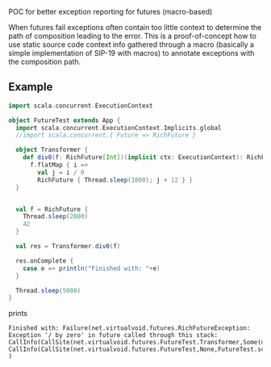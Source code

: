 POC for better exception reporting for futures (macro-based)

When futures fail exceptions often contain too little context to determine the path of
composition leading to the error. This is a proof-of-concept how to use static source code 
context info gathered through a macro (basically a simple implementation of SIP-19 with macros)
to annotate exceptions with the composition path.

Example
-------


```scala
import scala.concurrent.ExecutionContext

object FutureTest extends App {
  import scala.concurrent.ExecutionContext.Implicits.global
  //import scala.concurrent.{ Future => RichFuture }

  object Transformer {
    def div0(f: RichFuture[Int])(implicit ctx: ExecutionContext): RichFuture[Int] =
      f.flatMap { i =>
        val j = i / 0
        RichFuture { Thread.sleep(1000); j + 12 } }
  }


  val f = RichFuture {
    Thread.sleep(2000)
    42
  }

  val res = Transformer.div0(f)

  res.onComplete {
    case e => println("Finished with: "+e)
  }

  Thread.sleep(5000)
}
```

prints


```
Finished with: Failure(net.virtualvoid.futures.RichFutureException: Exception '/ by zero' in future called through this stack: 
CallInfo(CallSite(net.virtualvoid.futures.FutureTest.Transformer,Some(div0),FutureTest.scala,13),flatMap)
CallInfo(CallSite(net.virtualvoid.futures.FutureTest,None,FutureTest.scala,19),RichFuture())
)
```


